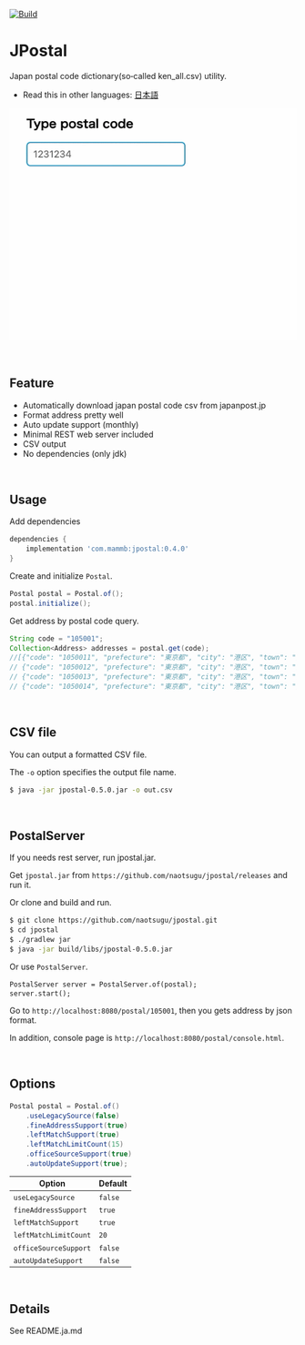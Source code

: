 [![Build](https://github.com/naotsugu/jpostal/actions/workflows/gradle-build.yml/badge.svg)](https://github.com/naotsugu/jpostal/actions/workflows/gradle-build.yml)

# JPostal

Japan postal code dictionary(so‐called ken_all.csv) utility.

* Read this in other languages: [日本語](README.ja.md)

![jpostal](doc/images/search.gif)

<br/>

## Feature

* Automatically download japan postal code csv from japanpost.jp
* Format address pretty well
* Auto update support (monthly)
* Minimal REST web server included 
* CSV output
* No dependencies (only jdk)

<br/>

## Usage

Add dependencies

```groovy
dependencies {
    implementation 'com.mammb:jpostal:0.4.0'
}
```

Create and initialize `Postal`.

```java
Postal postal = Postal.of();
postal.initialize();
```

Get address by postal code query.

```java
String code = "105001";
Collection<Address> addresses = postal.get(code);
//[{"code": "1050011", "prefecture": "東京都", "city": "港区", "town": "芝公園", "street": ""},
// {"code": "1050012", "prefecture": "東京都", "city": "港区", "town": "芝大門", "street": ""},
// {"code": "1050013", "prefecture": "東京都", "city": "港区", "town": "浜松町", "street": ""}, 
// {"code": "1050014", "prefecture": "東京都", "city": "港区", "town": "芝", "street": ""}]
```

<br/>

## CSV file

You can output a formatted CSV file.

The `-o` option specifies the output file name.

```sh
$ java -jar jpostal-0.5.0.jar -o out.csv
```



<br/>

## PostalServer

If you needs rest server, run jpostal.jar.

Get `jpostal.jar` from `https://github.com/naotsugu/jpostal/releases` and run it.

Or clone and build and run.

```sh
$ git clone https://github.com/naotsugu/jpostal.git
$ cd jpostal
$ ./gradlew jar
$ java -jar build/libs/jpostal-0.5.0.jar
```

Or use `PostalServer`. 


```
PostalServer server = PostalServer.of(postal);
server.start();
```

Go to `http://localhost:8080/postal/105001`, then you gets address by json format.

In addition, console page is `http://localhost:8080/postal/console.html`.

<br/>

## Options

```java
Postal postal = Postal.of()
    .useLegacySource(false)
    .fineAddressSupport(true)
    .leftMatchSupport(true)
    .leftMatchLimitCount(15)
    .officeSourceSupport(true)
    .autoUpdateSupport(true);
```


| Option                 | Default |
| ---------------------- |---------|
| `useLegacySource`   | `false` |
| `fineAddressSupport`   | `true`  |
| `leftMatchSupport`     | `true`  |
| `leftMatchLimitCount`  | `20`    |
| `officeSourceSupport`  | `false` |
| `autoUpdateSupport`    | `false` |

<br/>

## Details

See README.ja.md



